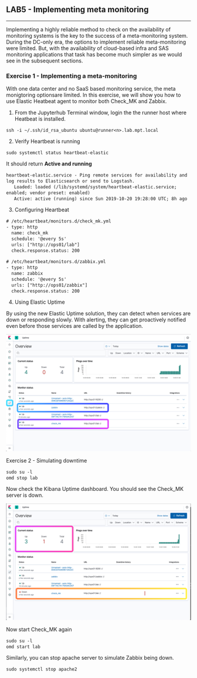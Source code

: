 ## LAB5 - Implementing meta monitoring
---

Implementing a highly reliable method to check on the availability of monitoring systems is the key to the success of a meta-monitoring system. During the DC-only era, the options to implement reliable meta-monitoring were limited. But, with the availability of cloud-based infra and SAS monitoring applications that task has become much simpler as we would see in the subsequent sections.

### Exercise 1 - Implementing a meta-monitoring

With one data center and no SaaS based monitoring service, the meta monigtoring optionsare limited. In this exercise, we will show you how to use Elastic Heatbeat agent to monitor both Check_MK and Zabbix.

1. From the Jupyterhub Terminal window, login the the runner host where Heatbeat is installed.

```console
ssh -i ~/.ssh/id_rsa_ubuntu ubuntu@runner<n>.lab.mpt.local
```

2. Verify Heartbeat is running

```console
sudo systemctl status heartbeat-elastic
```

It should return **Active and running**

```
heartbeat-elastic.service - Ping remote services for availability and log results to Elasticsearch or send to Logstash.
   Loaded: loaded (/lib/systemd/system/heartbeat-elastic.service; enabled; vendor preset: enabled)
   Active: active (running) since Sun 2019-10-20 19:28:00 UTC; 8h ago
```

3. Configuring Heartbeat 

```
# /etc/heartbeat/monitors.d/check_mk.yml
- type: http
  name: check_mk
  schedule: '@every 5s'
  urls: ["http://ops01/lab"]
  check.response.status: 200
```

```
# /etc/heartbeat/monitors.d/zabbix.yml
- type: http
  name: zabbix
  schedule: '@every 5s'
  urls: ["http://ops01/zabbix"]
  check.response.status: 200
```

4. Using Elastic Uptime

By using the new Elastic Uptime solution, they can detect when services are down or responding slowly. With alerting, they can get proactively notified even before those services are called by the application. 

![Kibana Uptime](images/kibana-uptime-ex1a.png)


Exercise 2 - Simulating downtime

```console
sudo su -l
omd stop lab
```

Now check the Kibana Uptime dashboard. You should see the Check_MK server is down.

![Kibana Uptime](images/kibana-uptime-ex2a.png)

Now start Check_MK again

```console
sudo su -l
omd start lab
```

Similarly, you can stop apache server to simulate Zabbix being down.

```console
sudo systemctl stop apache2
``` 
